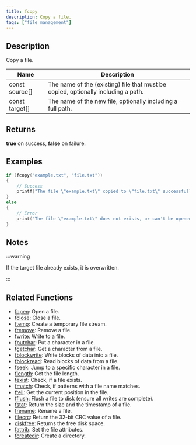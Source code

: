 ```yaml
---
title: fcopy
description: Copy a file.
tags: ["file management"]
---
```


<VersionWarn version='omp v1.1.0.2612' />

<LowercaseNote />

## Description

Copy a file.

| Name           | Description                                                                       |
| -------------- | --------------------------------------------------------------------------------- |
| const source[] | The name of the (existing) file that must be copied, optionally including a path. |
| const target[] | The name of the new file, optionally including a full path.                       |

## Returns

**true** on success, **false** on failure.

## Examples

```c
if (fcopy("example.txt", "file.txt"))
{
    // Success
    printf("The file \"example.txt\" copied to \"file.txt\" successfully.");
}
else
{
    // Error
    print("The file \"example.txt\" does not exists, or can't be opened.");
}
```

## Notes

:::warning

If the target file already exists, it is overwritten.

:::

## Related Functions

- [fopen](fopen): Open a file.
- [fclose](fclose): Close a file.
- [ftemp](ftemp): Create a temporary file stream.
- [fremove](fremove): Remove a file.
- [fwrite](fwrite): Write to a file.
- [fputchar](fputchar): Put a character in a file.
- [fgetchar](fgetchar): Get a character from a file.
- [fblockwrite](fblockwrite): Write blocks of data into a file.
- [fblockread](fblockread): Read blocks of data from a file.
- [fseek](fseek): Jump to a specific character in a file.
- [flength](flength): Get the file length.
- [fexist](fexist): Check, if a file exists.
- [fmatch](fmatch): Check, if patterns with a file name matches.
- [ftell](ftell): Get the current position in the file.
- [fflush](fflush): Flush a file to disk (ensure all writes are complete).
- [fstat](fstat): Return the size and the timestamp of a file.
- [frename](frename): Rename a file.
- [filecrc](filecrc): Return the 32-bit CRC value of a file.
- [diskfree](diskfree): Returns the free disk space.
- [fattrib](fattrib): Set the file attributes.
- [fcreatedir](fcreatedir): Create a directory.
